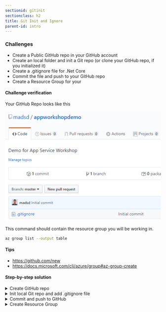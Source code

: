 ```yaml
---
sectionid: gitinit
sectionclass: h2
title: Git Init and Ignore
parent-id: intro
---
```


### Challenges
* Create a Public GitHub repo in your GitHub account
* Create an local folder and init a Git repo (or clone your GitHub repo, if you initialized it)
* Create a .gitignore file for .Net Core
* Commit the file and push to your GitHub repo
* Create a Resource Group for your

#### Challenge verification
Your GitHub Repo looks like this

![Git Ignore file](media/github/gitrepoignorefile.png)

This command should contain the resource group you will be working in.
```sh
az group list --output table
```

#### Tips

* https://github.com/new
* https://docs.microsoft.com/cli/azure/group#az-group-create

#### Step-by-step solution

<details>
<summary>Create GitHub repo</summary>

Start by creating a new repo in GitHub: https://github.com/new (do not initialize with any files).

![New Git Repo](media/github/newrepo.png)
</details>
<details>
<summary>Init local Git repo and add .gitignore file</summary>

First create a folder to host the project. Since we will be adding this to GitHub, a thought folder structure is of good use. An example (..\github\[account name]\[repo name]\)

```sh
..\[repo name]> git init
..\[repo name]> dotnet new gitignore
```
</details>
<details>
<summary>Commit and push to GitHub</summary>

Navigate to the root of the repo folder and add a reference to your GitHub repo and then stage (add) the files.

```sh
..\[repo name]> git remote add origin https://github.com/[account name]/[repo name]
..\[repo name]> git add .
..\[repo name]> git status
```

Check that all files are staged and then commit:

![Git Status](media/github/gitstatus.png)

Then commit and push the files (-u to initially set upstream repo and branch).

```sh
..\[repo name]> git commit -m 'Initial commit'
..\[repo name]> git push -u origin master
```
Your GitHub repo should now contain the .gitignore file.

![Git Ignore file](media/github/gitrepoignorefile.png)
</details>
<details>
<summary>Create Resource Group</summary>
Run the following az command (choose name and location based on preference):

```sh
az group create --name <Resource-Group-Name> --location westeurope
```

To see a list of available locations you can run this command (some might require whitelisting):
```sh
az account list-locations --query '[].name'
```
</details>
